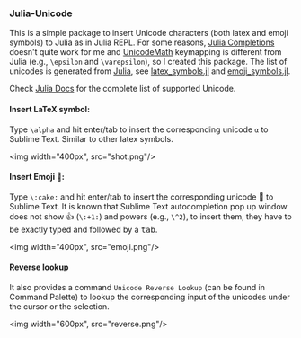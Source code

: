### Julia-Unicode

This is a simple package to insert Unicode characters (both latex and emoji symbols) to Julia as in Julia REPL.
For some reasons, [Julia Completions](https://github.com/jakeconnor/JuliaCompletions) doesn't quite
work for me and [UnicodeMath](https://github.com/mvoidex/UnicodeMath)
keymapping is different from Julia (e.g., `\epsilon` and `\varepsilon`), so I
created this package.
The list of unicodes is generated from
[Julia](https://github.com/JuliaLang/julia/), see [latex_symbols.jl](latex_symbols.jl) and [emoji_symbols.jl](emoji_symbols.jl). 

Check [Julia Docs](http://docs.julialang.org/en/latest/manual/unicode-input/) for the complete list of supported Unicode.

#### Insert LaTeX symbol:

Type `\alpha` and hit enter/tab to insert the corresponding unicode `α` to Sublime Text. Similar to other latex symbols.

<img width="400px", src="shot.png"/>

#### Insert Emoji 🍰:

Type `\:cake:` and hit enter/tab to insert the corresponding unicode 🍰 to Sublime Text. 
It is known that Sublime Text autocompletion pop up window does not show 👍 (`\:+1:`) and powers (e.g., `\^2`), to insert them, they have to be exactly typed and followed by a <kbd>tab</kbd>.

<img width="400px", src="emoji.png"/>

#### Reverse lookup


It also provides a command `Unicode Reverse Lookup` (can be found in Command Palette) to lookup the corresponding input of the unicodes under the cursor or the selection.

<img width="600px", src="reverse.png"/>

